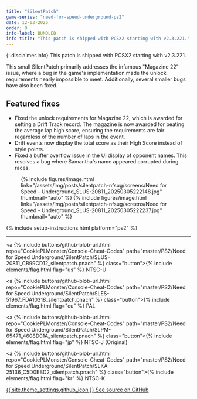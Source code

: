 ```yaml
---
title: "SilentPatch"
game-series: "need-for-speed-underground-ps2"
date: 12-03-2025
order: 0
info-label: BUNDLED
info-title: "This patch is shipped with PCSX2 starting with v2.3.221."
---
```


{:.disclaimer.info}
This patch is shipped with PCSX2 starting with v2.3.221.

This small SilentPatch primarily addresses the infamous "Magazine 22" issue, where a bug in the game's implementation made the unlock requirements nearly impossible to meet.
Additionally, several smaller bugs have also been fixed.

## Featured fixes

* Fixed the unlock requirements for Magazine 22, which is awarded for setting a Drift Track record. The magazine is now awarded for beating the average lap high score,
  ensuring the requirements are fair regardless of the number of laps in the event.
* Drift events now display the total score as their High Score instead of style points.
* Fixed a buffer overflow issue in the UI display of opponent names. This resolves a bug where Samantha's name appeared corrupted during races.

<figure class="media-container small">
{% include figures/image.html link="/assets/img/posts/silentpatch-nfsug/screens/Need for Speed - Underground_SLUS-20811_20250305222148.jpg" thumbnail="auto" %}
{% include figures/image.html link="/assets/img/posts/silentpatch-nfsug/screens/Need for Speed - Underground_SLUS-20811_20250305222237.jpg" thumbnail="auto" %}
</figure>

{% include setup-instructions.html platform="ps2" %}

***

<a {% include buttons/github-blob-url.html repo="CookiePLMonster/Console-Cheat-Codes" path="master/PS2/Need for Speed Underground/SilentPatch/SLUS-20811_CB99CD12_silentpatch.pnach" %} class="button">{% include elements/flag.html flag="us" %} NTSC-U</a>

<a {% include buttons/github-blob-url.html repo="CookiePLMonster/Console-Cheat-Codes" path="master/PS2/Need for Speed Underground/SilentPatch/SLES-51967_FDA10318_silentpatch.pnach" %} class="button">{% include elements/flag.html flag="eu" %} PAL</a>

<a {% include buttons/github-blob-url.html repo="CookiePLMonster/Console-Cheat-Codes" path="master/PS2/Need for Speed Underground/SilentPatch/SLPM-65471_4608D01A_silentpatch.pnach" %} class="button">{% include elements/flag.html flag="jp" %} NTSC-J (Original)</a>

<a {% include buttons/github-blob-url.html repo="CookiePLMonster/Console-Cheat-Codes" path="master/PS2/Need for Speed Underground/SilentPatch/SLKA-25136_C5D0EBD2_silentpatch.pnach" %} class="button">{% include elements/flag.html flag="kr" %} NTSC-K</a>

<a href="https://github.com/CookiePLMonster/Console-Cheat-Codes/tree/master/PS2/Need%20for%20Speed%20Underground/SilentPatch" class="button github" target="_blank">{{ site.theme_settings.github_icon }} See source on GitHub</a>
